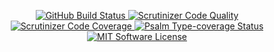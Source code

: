 <p align="center">
  <a href="https://github.com/gacela-project/dependency-resolver/actions">
    <img src="https://github.com/gacela-project/dependency-resolver/workflows/CI/badge.svg" alt="GitHub Build Status">
  </a>
  <a href="https://scrutinizer-ci.com/g/gacela-project/dependency-resolver/?branch=main">
    <img src="https://scrutinizer-ci.com/g/gacela-project/dependency-resolver/badges/quality-score.png?b=main" alt="Scrutinizer Code Quality">
  </a>
  <a href="https://scrutinizer-ci.com/g/gacela-project/dependency-resolver/?branch=main">
    <img src="https://scrutinizer-ci.com/g/gacela-project/dependency-resolver/badges/coverage.png?b=main" alt="Scrutinizer Code Coverage">
  </a>
  <a href="https://shepherd.dev/github/gacela-project/dependency-resolver">
    <img src="https://shepherd.dev/github/gacela-project/dependency-resolver/coverage.svg" alt="Psalm Type-coverage Status">
  </a>
  <a href="https://github.com/gacela-project/dependency-resolver/blob/master/LICENSE">
    <img src="https://img.shields.io/badge/License-MIT-green.svg" alt="MIT Software License">
  </a>
</p>

